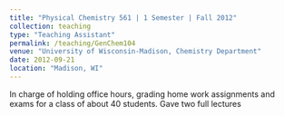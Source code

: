 ```yaml
---
title: "Physical Chemistry 561 | 1 Semester | Fall 2012"
collection: teaching
type: "Teaching Assistant"
permalink: /teaching/GenChem104
venue: "University of Wisconsin-Madison, Chemistry Department"
date: 2012-09-21
location: "Madison, WI"
---
```


In charge of holding office hours, grading home work assignments and exams for a class of about 40 students. Gave two full lectures

